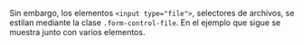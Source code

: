 Sin embargo, los elementos `<input type="file">`, selectores de archivos, se estilan mediante la clase <code>.form-control-file</code>. En el ejemplo que sigue se muestra junto con varios elementos.
